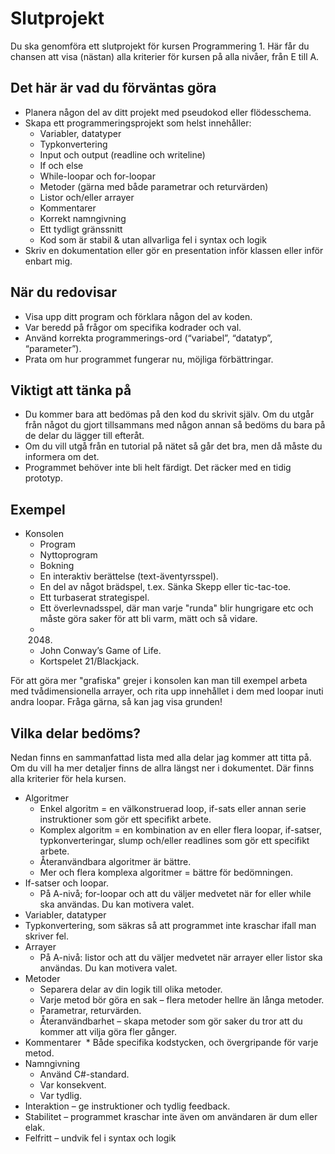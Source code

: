 # Slutprojekt

Du ska genomföra ett slutprojekt för kursen Programmering 1. Här får du chansen att visa (nästan) alla kriterier för kursen på alla nivåer, från E till A.  

## Det här är vad du förväntas göra
* Planera någon del av ditt projekt med pseudokod eller flödesschema.
* Skapa ett programmeringsprojekt som helst innehåller:
  * Variabler, datatyper  
  * Typkonvertering
  * Input och output (readline och writeline)
  * If och else
  * While-loopar och for-loopar
  * Metoder (gärna med både parametrar och returvärden)
  * Listor och/eller arrayer
  * Kommentarer
  * Korrekt namngivning
  * Ett tydligt gränssnitt
  * Kod som är stabil & utan allvarliga fel i syntax och logik
* Skriv en dokumentation eller gör en presentation inför klassen eller inför enbart mig.

## När du redovisar
* Visa upp ditt program och förklara någon del av koden.
* Var beredd på frågor om specifika kodrader och val.
* Använd korrekta programmerings-ord (“variabel”, “datatyp”, “parameter”).
* Prata om hur programmet fungerar nu, möjliga förbättringar.


## Viktigt att tänka på
* Du kommer bara att bedömas på den kod du skrivit själv. Om du utgår från något du gjort tillsammans med någon annan så bedöms du bara på de delar du lägger till efteråt.
* Om du vill utgå från en tutorial på nätet så går det bra, men då måste du informera om det.
* Programmet behöver inte bli helt färdigt. Det räcker med en tidig prototyp.

## Exempel
* Konsolen
  * Program
  * Nyttoprogram
  * Bokning
  * En interaktiv berättelse (text-äventyrsspel).
  * En del av något brädspel, t.ex. Sänka Skepp eller tic-tac-toe.
  * Ett turbaserat strategispel.
  * Ett överlevnadsspel, där man varje "runda" blir hungrigare etc och måste göra saker för att bli varm, mätt och så vidare.
  * 2048.
  * John Conway’s Game of Life.
  * Kortspelet 21/Blackjack.

För att göra mer "grafiska" grejer i konsolen kan man till exempel arbeta med tvådimensionella arrayer, och rita upp innehållet i dem med loopar inuti andra loopar. Fråga gärna, så kan jag visa grunden!

## Vilka delar bedöms?
Nedan finns en sammanfattad lista med alla delar jag kommer att titta på. Om du vill ha mer detaljer finns de allra längst ner i dokumentet. Där finns alla kriterier för hela kursen.
* Algoritmer
  * Enkel algoritm = en välkonstruerad loop, if-sats eller annan serie instruktioner som gör ett specifikt arbete.
  * Komplex algoritm = en kombination av en eller flera loopar, if-satser, typkonverteringar, slump och/eller readlines som gör ett specifikt arbete.
  * Återanvändbara algoritmer är bättre.
  * Mer och flera komplexa algoritmer = bättre för bedömningen.
* If-satser och loopar.
  * På A-nivå; for-loopar och att du väljer medvetet när for eller while ska användas. Du kan motivera valet.
* Variabler, datatyper
* Typkonvertering, som säkras så att programmet inte kraschar ifall man skriver fel.
* Arrayer
  * På A-nivå: listor och att du väljer medvetet när arrayer eller listor ska användas. Du kan motivera valet.
* Metoder
  * Separera delar av din logik till olika metoder.
  * Varje metod bör göra en sak – flera metoder hellre än långa metoder.
  * Parametrar, returvärden.
  * Återanvändbarhet – skapa metoder som gör saker du tror att du kommer att vilja göra fler gånger.
* Kommentarer
   * Både specifika kodstycken, och övergripande för varje metod.
* Namngivning
  * Använd C#-standard.
  * Var konsekvent.
  * Var tydlig.
* Interaktion – ge instruktioner och tydlig feedback.
* Stabilitet – programmet kraschar inte även om användaren är dum eller elak.
* Felfritt – undvik fel i syntax och logik
